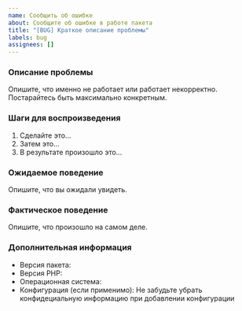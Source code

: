 ```yaml
---
name: Сообщить об ошибке
about: Сообщите об ошибке в работе пакета
title: "[BUG] Краткое описание проблемы"
labels: bug
assignees: []
---
```


### Описание проблемы
Опишите, что именно не работает или работает некорректно. Постарайтесь быть максимально конкретным.

### Шаги для воспроизведения
1. Сделайте это...
2. Затем это...
3. В результате произошло это...

### Ожидаемое поведение
Опишите, что вы ожидали увидеть.

### Фактическое поведение
Опишите, что произошло на самом деле.

### Дополнительная информация
- Версия пакета:
- Версия PHP:
- Операционная система:
- Конфигурация (если применимо): Не забудьте убрать конфидециальную информацию при добавлении конфигурации
